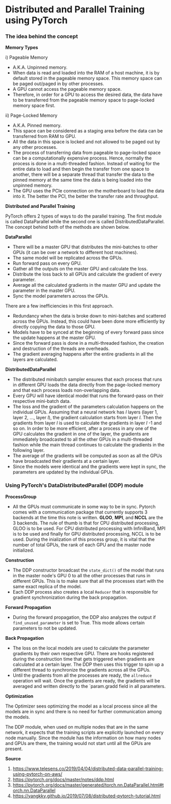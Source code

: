 # Distributed and Parallel Training using PyTorch

### The idea behind the concept

**Memory Types**

i) Pageable Memory
- A.K.A. Unpinned memory.
- When data is read and loaded into the RAM of a host machine, it is by default stored in the pageable memory space. This memory space can be paged out/paged in by other processes.
- A GPU cannot access the pageable memory space.
- Therefore, in order for a GPU to access the desired data, the data have to be transferred from the pageable memory space to page-locked memory space first.

ii) Page-Locked Memory
- A.K.A. Pinned memory.
- This space can be considered as a staging area before the data can be transferred from RAM to GPU.
- All the data in this space is locked and not allowed to be paged out by any other processes.
- The process of transferring data from pageable to page-locked space can be a computationally expensive process. Hence, normally the process is done in a multi-threaded fashion. Instead of waiting for the entire data to load and then begin the transfer from one space to another, there will be a separate thread that transfer the data to the pinned memory at the same time the data is being loaded into the unpinned memory.
- The GPU uses the PCIe connection on the motherboard to load the data into it. The better the PCI, the better the transfer rate and throughput.

**Distributed and Parallel Training**

PyTorch offers 2 types of ways to do the parallel training. The first module is called DataParallel while the second one is called DistributedDataParallel. The concept behind both of the methods are shown below.

**DataParallel**

- There will be a master GPU that distributes the mini-batches to other GPUs (it can be over a network to different host machines).
- The same model will be replicated across the GPUs.
- Run forward pass on every GPU.
- Gather all the outputs on the master GPU and calculate the loss.
- Distribute the loss back to all GPUs and calculate the gradient of every parameter.
- Average all the calculated gradients in the master GPU and update the parameter in the master GPU.
- Sync the model parameters across the GPUs. 

There are a few inefficiencies in this first approach.
- Redundancy when the data is broke down to mini-batches and scattered across the GPUs. Instead, this could have been done more efficiently by directly copying the data to those GPU.
- Models have to be synced at the beginning of every forward pass since the update happens at the master GPU.
- Since the forward pass is done in a multi-threaded fashion, the creation and destruction of the threads are overheads.
- The gradient averaging happens after the entire gradients in all the layers are calculated.

**DistributedDataParallel**
- The distributed minibatch sampler ensures that each process that runs in different GPU loads the data directly from the page-locked memory and that each process loads non-overlapping data.
- Every GPU will have identical model that runs the forward-pass on their respective mini-batch data.
- The loss and the gradient of the parameters calculation happens on the individual GPUs. Assuming that a neural network has _l_ layers (layer 1, layer 2, ..., layer _l_), the gradient calculation starts from layer _l_. Then the gradients from layer _l_ is used to calculate the gradients in layer _l_ -1 and so on. In order to be more efficient, after a process in any one of the GPU calculates the gradient in one of the layer, the gradients are immediately broadcasted to all the other GPUs in a multi-threaded fashion while the main thread continues to calculate the gradients in the following layer.
- The average of the gradients will be computed as soon as all the GPUs have broadcasted their gradients at a certain layer. 
- Since the models were identical and the gradients were kept in sync, the parameters are updated by the individual GPUs.

### Using PyTorch's DataDistributedParallel (DDP) module

**ProcessGroup**

- All the GPUs must communicate in some way to be in sync. Pytorch comes with a communication package that currently supports 3 backends at the time this note is written. **GLOO**, **MPI**, and **NCCL** are the 3 backends. The rule of thumb is that for CPU distributed processing, GLOO is to be used. For CPU distributed processing with InfiniBand, MPI is to be used and finally for GPU distributed processing, NCCL is to be used. During the inialization of this process group, it is vital that the number of total GPUs, the rank of each GPU and the master node initialized. 

**Construction**

- The DDP constructor broadcast the `state_dict()` of the model that runs in the master node's GPU 0 to all the other processes that runs in different GPUs. This is to make sure that all the processes start with the same exact replica of the model.
- Each DDP process also creates a local `Reducer` that is responsible for gradient synchronization during the back propagation.

**Forward Propagation**

- During the forward propagation, the DDP also analyzes the output if `find_unused_parameter` is set to True. This mode allows certain parameters to not be updated.

**Back Propagation**

- The loss on the local models are used to calculate the parameter gradients by their own respective GPU. There are hooks registered during the construction time that gets triggered when gradients are calculated at a certain layer. The DDP then uses this trigger to spin up a different thread to synchronize the gradients across all the GPUs.
- Until the gradients from all the processes are ready, the `allreduce` operation will wait. Once the gradients are ready, the gradients will be averaged and written directly to the `param.gradd field in all parameters.

**Optimization**

The Optimizer sees optimizing the model as a local process since all the models are in sync and there is no need for further communication among the models.

The DDP module, when used on multiple nodes that are in the same network, it expects that the training scripts are explicitly launched on every node manually. Since the module has the information on how many nodes and GPUs are there, the training would not start until all the GPUs are present.

**Source**
1) https://www.telesens.co/2019/04/04/distributed-data-parallel-training-using-pytorch-on-aws/
2) https://pytorch.org/docs/master/notes/ddp.html
3) https://pytorch.org/docs/master/generated/torch.nn.DataParallel.html#torch.nn.DataParallel
4) https://yangkky.github.io/2019/07/08/distributed-pytorch-tutorial.html


